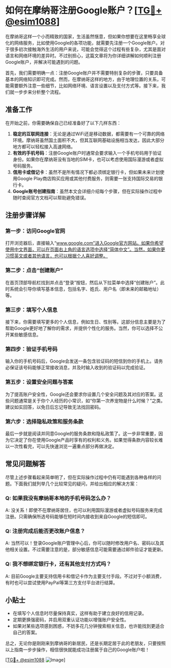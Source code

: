 # 如何在摩纳哥注册Google账户？[[TG💪+ @esim1088](https://t.me/s/esim1088)]

在摩纳哥这样一个小而精致的国家，生活虽然惬意，但如果你想要在这里畅享全球化的网络服务，比如使用Google的各项功能，就需要先注册一个Google账户。对于很多初次接触海外生活的用户来说，可能会觉得这个过程有些复杂，尤其是面对语言和网络环境的差异时。不过别担心，这篇文章将为你详细讲解如何顺利注册Google账户，并解决可能遇到的问题。

首先，我们需要明确一点：注册Google账户并不需要特别复杂的步骤，只要具备基本的网络知识即可完成。然而，在摩纳哥这样的地方，由于地理位置的关系，可能需要额外注意一些细节，比如网络环境、语言设置以及支付方式等。接下来，我们就一步步来分析整个流程。

## 准备工作

在开始之前，你需要确保自己已经准备好了以下几样东西：

1. **稳定的互联网连接**：无论是通过WiFi还是移动数据，都需要有一个可靠的网络环境。摩纳哥虽然国土面积不大，但其互联网基础设施相当发达，因此大部分地方都可以轻松接入高速网络。
2. **有效的手机号码**：注册Google账户时通常会要求输入一个手机号码用于验证身份。如果你在摩纳哥没有当地的SIM卡，也可以考虑使用国际漫游或者虚拟号码服务。
3. **信用卡或借记卡**：虽然不是所有情况下都必须绑定银行卡，但如果未来计划使用Google Play商店购买应用或其他付费服务，则需要一张支持国际交易的银行卡。
4. **Google账号创建指南**：虽然本文会详细介绍每个步骤，但在实际操作过程中随时查阅官方文档可以帮助避免错误。

## 注册步骤详解

### 第一步：访问Google官网
打开浏览器后，直接输入“www.google.com”进入Google官方网站。如果你希望使用中文界面，可以在页面右上角的语言选项中选择“简体中文”。当然，如果你更习惯英文或者其他语言，也可以根据个人喜好调整。

### 第二步：点击“创建账户”
在首页顶部导航栏找到并点击“登录”按钮，然后从下拉菜单中选择“创建账户”。此时系统会引导你填写基本信息，包括名字、姓氏、用户名（即未来的邮箱地址）等。

### 第三步：填写个人信息
接下来，你需要填写更多的个人信息，例如生日、性别等。这部分信息主要是为了帮助Google更好地了解你的需求，并提供个性化的服务。当然，你可以选择不公开某些敏感信息。

### 第四步：验证手机号码
输入你的手机号码后，Google会发送一条包含验证码的短信到你的手机上。请务必保证该号码能够正常接收消息，并及时输入收到的验证码以完成验证。

### 第五步：设置安全问题与答案
为了提高账户安全性，Google还会要求你设置几个安全问题及其对应的答案。这些问题通常是关于你个人经历的小常识，如“你第一次养宠物是什么时候？”之类。建议如实回答，以免日后忘记导致无法找回密码。

### 第六步：选择隐私政策和服务条款
最后一步就是阅读并同意Google的服务条款和隐私政策了。这一步非常重要，因为它决定了你在使用Google产品时享有的权利和义务。如果觉得条款内容较长难以一次性看完，可以先快速浏览一遍重点部分再做决定。

## 常见问题解答

尽管上述步骤看起来简单明了，但在实际操作过程中仍有可能遇到各种各样的问题。下面我们就列举几个比较常见的疑问，并给出相应的解决方案：

### Q: 如果我没有摩纳哥本地的手机号码怎么办？
A: 没关系！即使不在摩纳哥居住，也可以利用国际漫游或者虚拟号码服务来完成注册。只需确保所选号码能够在短时间内接收到来自Google的短信即可。

### Q: 注册完成后能否更改账户信息？
A: 当然可以！登录Google账户管理中心后，你可以随时修改用户名、密码以及其他相关设置。不过需要注意的是，部分敏感信息可能需要通过邮件验证才能更新。

### Q: 我不想绑定银行卡，还有其他支付方式吗？
A: 目前Google主要支持信用卡和借记卡作为主要支付手段。不过对于小额消费，有时也可以尝试使用PayPal等第三方支付平台进行结算。

## 小贴士

- 在填写个人信息时尽量保持真实，这样有助于建立良好的信用记录。
- 定期更换强密码，并启用双重认证功能以增强账户安全性。
- 如果对某些选项感到困惑，不妨多花几分钟搜索相关信息，也许能找到更适合自己的答案。

总之，无论你是刚刚来到摩纳哥的新居民，还是长期定居于此的老朋友，只要按照以上指南一步步操作，相信很快就能成功注册属于自己的Google账户啦！

[[TG💪+ @esim1088](https://t.me/s/esim1088) ![Image](https://i.postimg.cc/4NQfJmqS/Snipaste-2025-05-13-00-14-12.png)]